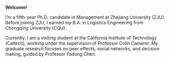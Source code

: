 **Welcome!**

I’m a fifth-year Ph.D. candidate in Management at Zhejiang University (ZJU). Before joining ZJU, I earned my B.A. in Logistics Engineering from Chongqing University (CQU).

Currently, I am a visiting student at the California Institute of Technology (Caltech), working under the supervision of Professor Colin Camerer. My graduate research focuses on peer effects, social networks, and decision making, guided by Professor Fadong Chen.


